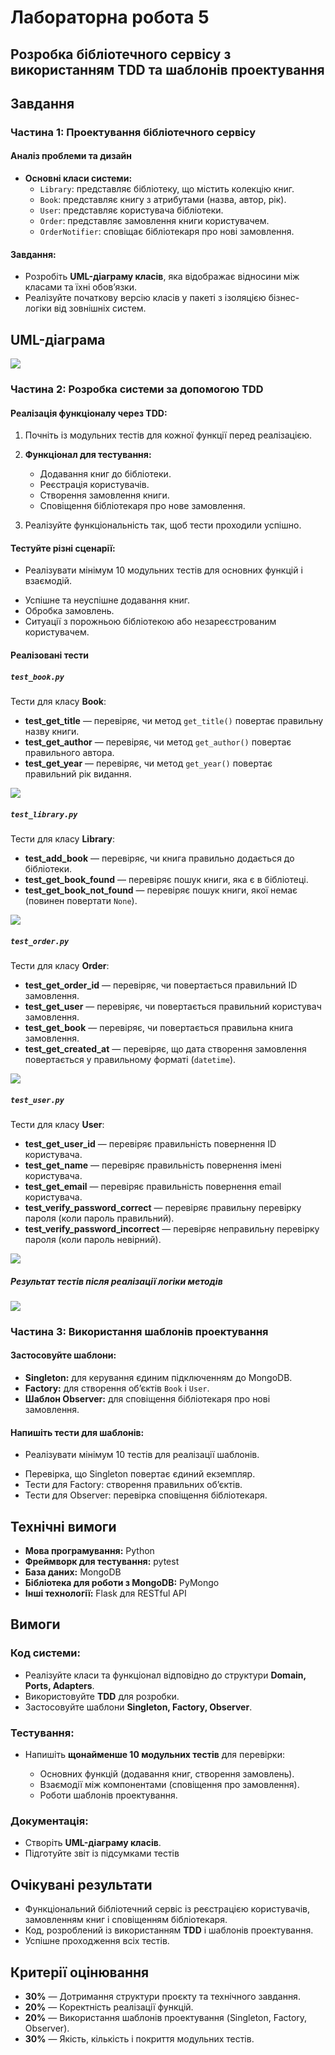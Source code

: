 # Лабораторна робота 5  
## Розробка бібліотечного сервісу з використанням TDD та шаблонів проектування

## Завдання

### Частина 1: Проектування бібліотечного сервісу

#### Аналіз проблеми та дизайн
- **Основні класи системи:**
  - `Library`: представляє бібліотеку, що містить колекцію книг.
  - `Book`: представляє книгу з атрибутами (назва, автор, рік).
  - `User`: представляє користувача бібліотеки.
  - `Order`: представляє замовлення книги користувачем.
  - `OrderNotifier`: сповіщає бібліотекаря про нові замовлення.

#### Завдання:
- Розробіть **UML-діаграму класів**, яка відображає відносини між класами та їхні обов’язки.
- Реалізуйте початкову версію класів у пакеті  з ізоляцією бізнес-логіки від зовнішніх систем.

##  UML-діаграма
![](library.png)

### Частина 2: Розробка системи за допомогою TDD

#### Реалізація функціоналу через TDD:
1. Почніть із модульних тестів для кожної функції перед реалізацією.
   
2. **Функціонал для тестування:**
   - Додавання книг до бібліотеки.
   - Реєстрація користувачів.
   - Створення замовлення книги.
   - Сповіщення бібліотекаря про нове замовлення.

3. Реалізуйте функціональність так, щоб тести проходили успішно.


#### Тестуйте різні сценарії:

- Реалізувати мінімум 10 модульних тестів для основних функцій і взаємодій.
* Успішне та неуспішне додавання книг.
* Обробка замовлень.
* Ситуації з порожньою бібліотекою або незареєстрованим користувачем.

#### Реалізовані тести

##### `test_book.py`

Тести для класу **Book**:

* **test\_get\_title** — перевіряє, чи метод `get_title()` повертає правильну назву книги.
* **test\_get\_author** — перевіряє, чи метод `get_author()` повертає правильного автора.
* **test\_get\_year** — перевіряє, чи метод `get_year()` повертає правильний рік видання.

![](tests_result/test_book_before.png)

##### `test_library.py`

Тести для класу **Library**:

* **test\_add\_book** — перевіряє, чи книга правильно додається до бібліотеки.
* **test\_get\_book\_found** — перевіряє пошук книги, яка є в бібліотеці.
* **test\_get\_book\_not\_found** — перевіряє пошук книги, якої немає (повинен повертати `None`).

![](tests_result/test_library_before.png)

##### `test_order.py`

Тести для класу **Order**:

* **test\_get\_order\_id** — перевіряє, чи повертається правильний ID замовлення.
* **test\_get\_user** — перевіряє, чи повертається правильний користувач замовлення.
* **test\_get\_book** — перевіряє, чи повертається правильна книга замовлення.
* **test\_get\_created\_at** — перевіряє, що дата створення замовлення повертається у правильному форматі (`datetime`).

![](tests_result/test_order_before.png)

##### `test_user.py`

Тести для класу **User**:

* **test\_get\_user\_id** — перевіряє правильність повернення ID користувача.
* **test\_get\_name** — перевіряє правильність повернення імені користувача.
* **test\_get\_email** — перевіряє правильність повернення email користувача.
* **test\_verify\_password\_correct** — перевіряє правильну перевірку пароля (коли пароль правильний).
* **test\_verify\_password\_incorrect** — перевіряє неправильну перевірку пароля (коли пароль невірний).

![](tests_result/test_user_before.png)

##### Результат тестів після реалізації логіки методів
![](tests_result/tests_after.png)

### Частина 3: Використання шаблонів проектування

#### Застосовуйте шаблони:

* **Singleton:** для керування єдиним підключенням до MongoDB.
* **Factory:** для створення об’єктів `Book` і `User`.
* **Шаблон Observer:** для сповіщення бібліотекаря про нові замовлення.

#### Напишіть тести для шаблонів:

- Реалізувати мінімум 10 тестів для реалізації шаблонів.
* Перевірка, що Singleton повертає єдиний екземпляр.
* Тести для Factory: створення правильних об’єктів.
* Тести для Observer: перевірка сповіщення бібліотекаря.


## Технічні вимоги

* **Мова програмування:** Python
* **Фреймворк для тестування:** pytest
* **База даних:** MongoDB
* **Бібліотека для роботи з MongoDB:** PyMongo
* **Інші технології:** Flask для RESTful API


## Вимоги

### Код системи:

* Реалізуйте класи та функціонал відповідно до структури **Domain, Ports, Adapters**.
* Використовуйте **TDD** для розробки.
* Застосовуйте шаблони **Singleton, Factory, Observer**.

### Тестування:

* Напишіть **щонайменше 10 модульних тестів** для перевірки:

  * Основних функцій (додавання книг, створення замовлень).
  * Взаємодії між компонентами (сповіщення про замовлення).
  * Роботи шаблонів проектування.

### Документація:

* Створіть **UML-діаграму класів**.
* Підготуйте звіт із підсумками тестів


## Очікувані результати

* Функціональний бібліотечний сервіс із реєстрацією користувачів, замовленням книг і сповіщенням бібліотекаря.
* Код, розроблений із використанням **TDD** і шаблонів проектування.
* Успішне проходження всіх тестів.


## Критерії оцінювання

* **30%** — Дотримання структури проєкту та технічного завдання.
* **20%** — Коректність реалізації функцій.
* **20%** — Використання шаблонів проектування (Singleton, Factory, Observer).
* **30%** — Якість, кількість і покриття модульних тестів.
